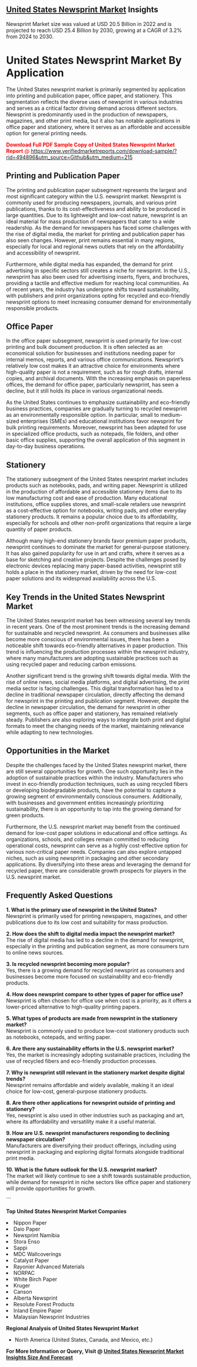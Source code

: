 <h2><a href="https://www.verifiedmarketreports.com/download-sample/?rid=494896&amp;utm_source=Github&amp;utm_medium=215" target="_blank">United States Newsprint Market</a> Insights</h2><p>Newsprint Market size was valued at USD 20.5 Billion in 2022 and is projected to reach USD 25.4 Billion by 2030, growing at a CAGR of 3.2% from 2024 to 2030.</p><p> <h1>United States Newsprint Market By Application</h1> <p>The United States newsprint market is primarily segmented by application into printing and publication paper, office paper, and stationery. This segmentation reflects the diverse uses of newsprint in various industries and serves as a critical factor driving demand across different sectors. Newsprint is predominantly used in the production of newspapers, magazines, and other print media, but it also has notable applications in office paper and stationery, where it serves as an affordable and accessible option for general printing needs.</p> <p><p><span class=""><span style="color: #ff0000;"><strong>Download Full PDF Sample Copy of United States Newsprint Market Report</strong> @ </span><a href="https://www.verifiedmarketreports.com/download-sample/?rid=494896&amp;utm_source=Github&amp;utm_medium=215" target="_blank">https://www.verifiedmarketreports.com/download-sample/?rid=494896&amp;utm_source=Github&amp;utm_medium=215</a></span></p></p> <h2>Printing and Publication Paper</h2> <p>The printing and publication paper subsegment represents the largest and most significant category within the U.S. newsprint market. Newsprint is commonly used for producing newspapers, journals, and various print publications, thanks to its cost-effectiveness and ability to be produced in large quantities. Due to its lightweight and low-cost nature, newsprint is an ideal material for mass production of newspapers that cater to a wide readership. As the demand for newspapers has faced some challenges with the rise of digital media, the market for printing and publication paper has also seen changes. However, print remains essential in many regions, especially for local and regional news outlets that rely on the affordability and accessibility of newsprint.</p> <p>Furthermore, while digital media has expanded, the demand for print advertising in specific sectors still creates a niche for newsprint. In the U.S., newsprint has also been used for advertising inserts, flyers, and brochures, providing a tactile and effective medium for reaching local communities. As of recent years, the industry has undergone shifts toward sustainability, with publishers and print organizations opting for recycled and eco-friendly newsprint options to meet increasing consumer demand for environmentally responsible products.</p> <h2>Office Paper</h2> <p>In the office paper subsegment, newsprint is used primarily for low-cost printing and bulk document production. It is often selected as an economical solution for businesses and institutions needing paper for internal memos, reports, and various office communications. Newsprint’s relatively low cost makes it an attractive choice for environments where high-quality paper is not a requirement, such as for rough drafts, internal copies, and archival documents. With the increasing emphasis on paperless offices, the demand for office paper, particularly newsprint, has seen a decline, but it still holds its place in various organizational needs.</p> <p>As the United States continues to emphasize sustainability and eco-friendly business practices, companies are gradually turning to recycled newsprint as an environmentally responsible option. In particular, small to medium-sized enterprises (SMEs) and educational institutions favor newsprint for bulk printing requirements. Moreover, newsprint has been adapted for use in specialized office products, such as notepads, file folders, and other basic office supplies, supporting the overall application of this segment in day-to-day business operations.</p> <h2>Stationery</h2> <p>The stationery subsegment of the United States newsprint market includes products such as notebooks, pads, and writing paper. Newsprint is utilized in the production of affordable and accessible stationery items due to its low manufacturing cost and ease of production. Many educational institutions, office supplies stores, and small-scale retailers use newsprint as a cost-effective option for notebooks, writing pads, and other everyday stationery products. It remains a popular choice due to its affordability, especially for schools and other non-profit organizations that require a large quantity of paper products.</p> <p>Although many high-end stationery brands favor premium paper products, newsprint continues to dominate the market for general-purpose stationery. It has also gained popularity for use in art and crafts, where it serves as a base for sketching and creative projects. Despite the challenges posed by electronic devices replacing many paper-based activities, newsprint still holds a place in the stationery market, driven by the need for low-cost paper solutions and its widespread availability across the U.S.</p> <h2>Key Trends in the United States Newsprint Market</h2> <p>The United States newsprint market has been witnessing several key trends in recent years. One of the most prominent trends is the increasing demand for sustainable and recycled newsprint. As consumers and businesses alike become more conscious of environmental issues, there has been a noticeable shift towards eco-friendly alternatives in paper production. This trend is influencing the production processes within the newsprint industry, where many manufacturers are adopting sustainable practices such as using recycled paper and reducing carbon emissions.</p> <p>Another significant trend is the growing shift towards digital media. With the rise of online news, social media platforms, and digital advertising, the print media sector is facing challenges. This digital transformation has led to a decline in traditional newspaper circulation, directly affecting the demand for newsprint in the printing and publication segment. However, despite the decline in newspaper circulation, the demand for newsprint in other segments, such as office paper and stationery, has remained relatively steady. Publishers are also exploring ways to integrate both print and digital formats to meet the changing needs of the market, maintaining relevance while adapting to new technologies.</p> <h2>Opportunities in the Market</h2> <p>Despite the challenges faced by the United States newsprint market, there are still several opportunities for growth. One such opportunity lies in the adoption of sustainable practices within the industry. Manufacturers who invest in eco-friendly production techniques, such as using recycled fibers or developing biodegradable products, have the potential to capture a growing segment of environmentally conscious consumers. Additionally, with businesses and government entities increasingly prioritizing sustainability, there is an opportunity to tap into the growing demand for green products.</p> <p>Furthermore, the U.S. newsprint market may benefit from the continued demand for low-cost paper solutions in educational and office settings. As organizations, schools, and colleges remain committed to reducing operational costs, newsprint can serve as a highly cost-effective option for various non-critical paper needs. Companies can also explore untapped niches, such as using newsprint in packaging and other secondary applications. By diversifying into these areas and leveraging the demand for recycled paper, there are considerable growth prospects for players in the U.S. newsprint market.</p> <h2>Frequently Asked Questions</h2> <p><strong>1. What is the primary use of newsprint in the United States?</strong><br>Newsprint is primarily used for printing newspapers, magazines, and other publications due to its low cost and suitability for mass production.</p> <p><strong>2. How does the shift to digital media impact the newsprint market?</strong><br>The rise of digital media has led to a decline in the demand for newsprint, especially in the printing and publication segment, as more consumers turn to online news sources.</p> <p><strong>3. Is recycled newsprint becoming more popular?</strong><br>Yes, there is a growing demand for recycled newsprint as consumers and businesses become more focused on sustainability and eco-friendly products.</p> <p><strong>4. How does newsprint compare to other types of paper for office use?</strong><br>Newsprint is often chosen for office use when cost is a priority, as it offers a lower-priced alternative to high-quality printing papers.</p> <p><strong>5. What types of products are made from newsprint in the stationery market?</strong><br>Newsprint is commonly used to produce low-cost stationery products such as notebooks, notepads, and writing paper.</p> <p><strong>6. Are there any sustainability efforts in the U.S. newsprint market?</strong><br>Yes, the market is increasingly adopting sustainable practices, including the use of recycled fibers and eco-friendly production processes.</p> <p><strong>7. Why is newsprint still relevant in the stationery market despite digital trends?</strong><br>Newsprint remains affordable and widely available, making it an ideal choice for low-cost, general-purpose stationery products.</p> <p><strong>8. Are there other applications for newsprint outside of printing and stationery?</strong><br>Yes, newsprint is also used in other industries such as packaging and art, where its affordability and versatility make it a useful material.</p> <p><strong>9. How are U.S. newsprint manufacturers responding to declining newspaper circulation?</strong><br>Manufacturers are diversifying their product offerings, including using newsprint in packaging and exploring digital formats alongside traditional print media.</p> <p><strong>10. What is the future outlook for the U.S. newsprint market?</strong><br>The market will likely continue to see a shift towards sustainable production, while demand for newsprint in niche sectors like office paper and stationery will provide opportunities for growth.</p> ```</p><p><strong>Top United States Newsprint Market Companies</strong></p><div data-test-id=""><p><li>Nippon Paper</li><li> Daio Paper</li><li> Newsprint Namibia</li><li> Stora Enso</li><li> Sappi</li><li> MDC Wallcoverings</li><li> Catalyst Paper</li><li> Rayonier Advanced Materials</li><li> NORPAC</li><li> White Birch Paper</li><li> Kruger</li><li> Canson</li><li> Alberta Newsprint</li><li> Resolute Forest Products</li><li> Inland Empire Paper</li><li> Malaysian Newsprint Industries</li></p><div><strong>Regional Analysis of&nbsp;United States Newsprint Market</strong></div><ul><li dir="ltr"><p dir="ltr">North America&nbsp;(United States, Canada, and Mexico, etc.)</p></li></ul><p><strong>For More Information or Query, Visit @&nbsp;</strong><strong><a href="https://www.verifiedmarketreports.com/product/newsprint-market-szie-and-forecast/?utm_source=Github&amp;utm_medium=215" target="_blank">United States Newsprint Market Insights Size And Forecast</a></strong></p></div>

